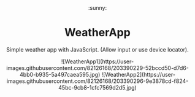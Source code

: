 <div align="center">:sunny:<div>
<h1 align="center">WeatherApp</h1>
<p align="center">Simple weather app with JavaScript. (Allow input or use device locator).</p> 
![WeatherApp1](https://user-images.githubusercontent.com/82126168/203390229-52bccd50-d7d6-4bb0-b935-5a497caea595.jpg)
![WeatherApp2](https://user-images.githubusercontent.com/82126168/203390296-9e3878cd-f824-45bc-9cb8-1cfc7569d2d5.jpg)

